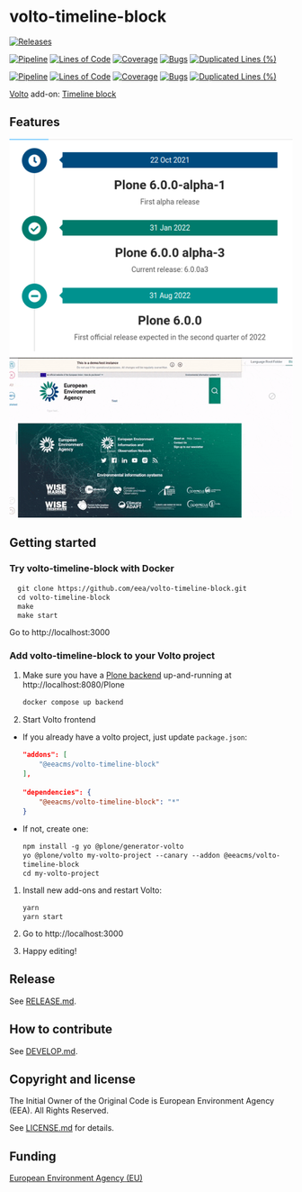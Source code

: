 # volto-timeline-block

[![Releases](https://img.shields.io/github/v/release/eea/volto-timeline-block)](https://github.com/eea/volto-timeline-block/releases)

[![Pipeline](https://ci.eionet.europa.eu/buildStatus/icon?job=volto-addons%2Fvolto-timeline-block%2Fmaster&subject=master)](https://ci.eionet.europa.eu/view/Github/job/volto-addons/job/volto-timeline-block/job/master/display/redirect)
[![Lines of Code](https://sonarqube.eea.europa.eu/api/project_badges/measure?project=volto-timeline-block-master&metric=ncloc)](https://sonarqube.eea.europa.eu/dashboard?id=volto-timeline-block-master)
[![Coverage](https://sonarqube.eea.europa.eu/api/project_badges/measure?project=volto-timeline-block-master&metric=coverage)](https://sonarqube.eea.europa.eu/dashboard?id=volto-timeline-block-master)
[![Bugs](https://sonarqube.eea.europa.eu/api/project_badges/measure?project=volto-timeline-block-master&metric=bugs)](https://sonarqube.eea.europa.eu/dashboard?id=volto-timeline-block-master)
[![Duplicated Lines (%)](https://sonarqube.eea.europa.eu/api/project_badges/measure?project=volto-timeline-block-master&metric=duplicated_lines_density)](https://sonarqube.eea.europa.eu/dashboard?id=volto-timeline-block-master)

[![Pipeline](https://ci.eionet.europa.eu/buildStatus/icon?job=volto-addons%2Fvolto-timeline-block%2Fdevelop&subject=develop)](https://ci.eionet.europa.eu/view/Github/job/volto-addons/job/volto-timeline-block/job/develop/display/redirect)
[![Lines of Code](https://sonarqube.eea.europa.eu/api/project_badges/measure?project=volto-timeline-block-develop&metric=ncloc)](https://sonarqube.eea.europa.eu/dashboard?id=volto-timeline-block-develop)
[![Coverage](https://sonarqube.eea.europa.eu/api/project_badges/measure?project=volto-timeline-block-develop&metric=coverage)](https://sonarqube.eea.europa.eu/dashboard?id=volto-timeline-block-develop)
[![Bugs](https://sonarqube.eea.europa.eu/api/project_badges/measure?project=volto-timeline-block-develop&metric=bugs)](https://sonarqube.eea.europa.eu/dashboard?id=volto-timeline-block-develop)
[![Duplicated Lines (%)](https://sonarqube.eea.europa.eu/api/project_badges/measure?project=volto-timeline-block-develop&metric=duplicated_lines_density)](https://sonarqube.eea.europa.eu/dashboard?id=volto-timeline-block-develop)


[Volto](https://github.com/plone/volto) add-on: [Timeline block](https://eea.github.io/volto-kitkat-frontend/?path=/story/components-timeline--multiple-reversed)

## Features

![Timeline Block](https://raw.githubusercontent.com/eea/volto-timeline-block/master/docs/timeline-block.png)
![Timeline Block Demo](https://raw.githubusercontent.com/eea/volto-timeline-block/master/docs/volto-timeline.gif)

## Getting started

### Try volto-timeline-block with Docker

      git clone https://github.com/eea/volto-timeline-block.git
      cd volto-timeline-block
      make
      make start

Go to http://localhost:3000

### Add volto-timeline-block to your Volto project

1. Make sure you have a [Plone backend](https://plone.org/download) up-and-running at http://localhost:8080/Plone

   ```Bash
   docker compose up backend
   ```

1. Start Volto frontend

* If you already have a volto project, just update `package.json`:

   ```JSON
   "addons": [
       "@eeacms/volto-timeline-block"
   ],

   "dependencies": {
       "@eeacms/volto-timeline-block": "*"
   }
   ```

* If not, create one:

   ```
   npm install -g yo @plone/generator-volto
   yo @plone/volto my-volto-project --canary --addon @eeacms/volto-timeline-block
   cd my-volto-project
   ```

1. Install new add-ons and restart Volto:

   ```
   yarn
   yarn start
   ```

1. Go to http://localhost:3000

1. Happy editing!

## Release

See [RELEASE.md](https://github.com/eea/volto-timeline-block/blob/master/RELEASE.md).

## How to contribute

See [DEVELOP.md](https://github.com/eea/volto-timeline-block/blob/master/DEVELOP.md).

## Copyright and license

The Initial Owner of the Original Code is European Environment Agency (EEA).
All Rights Reserved.

See [LICENSE.md](https://github.com/eea/volto-timeline-block/blob/master/LICENSE.md) for details.

## Funding

[European Environment Agency (EU)](http://eea.europa.eu)
